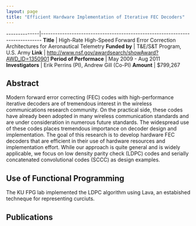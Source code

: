 ```yaml
---
layout: page
title: "Efficient Hardware Implementation of Iterative FEC Decoders"
---
```


--------------|------------------------------------------------------------------------------
**Title**     | High-Rate High-Speed Forward Error Correction Architectures for Aeronautical Telemetry
**Funded&nbsp;by**       | T&E/S&T Program, U.S. Army 
**Link**                 | <http://www.nsf.gov/awardsearch/showAward?AWD_ID=1350901>
**Period of Performace** | May 2009 - Aug 2011 
**Investigators**        | Erik Perrins (PI), Andrew Gill (Co-PI)
**Amount**               | $799,267

## Abstract

Modern forward error correcting (FEC) codes with high-performance
iterative decoders are of tremendous interest in the wireless
communications research community. On the practical side, these codes
have already been adopted in many wireless communication standards and
are under consideration in numerous future standards. The widespread
use of these codes places tremendous importance on decoder design and
implementation. The goal of this research is to develop hardware FEC
decoders that are efficient in their use of hardware resources and
implementation effort. While our approach is quite general and is
widely applicable, we focus on low density parity check (LDPC) codes
and serially concatenated convolutional codes (SCCC) as design
examples.

## Use of Functional Programming

The KU FPG lab implemented the LDPC algorithm using Lava, an estabished
techneque for representing curciuts.

## Publications






